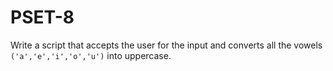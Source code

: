 # PSET-8

Write a script that accepts the user for the input and converts all the vowels `('a','e','i','o','u')` into uppercase.
